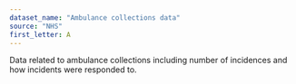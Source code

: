 ```yaml
---
dataset_name: "Ambulance collections data"
source: "NHS"
first_letter: A
---
```

Data related to ambulance collections including number of incidences and how incidents were responded to.